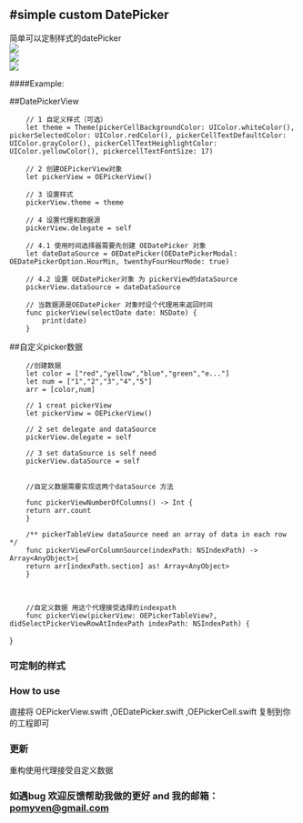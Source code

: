  

#simple custom DatePicker
-------------
  简单可以定制样式的datePicker<br>
  ![](https://github.com/ofEver/OECustomDatePicker/blob/master/ScreenShots/1.gif)<br>
  ![](https://github.com/ofEver/OECustomDatePicker/blob/master/ScreenShots/2.gif)<br>
  ![](https://github.com/ofEver/OECustomDatePicker/blob/master/ScreenShots/3.gif)<br>

  
####Example:  
     
##DatePickerView

        // 1 自定义样式（可选）
        let theme = Theme(pickerCellBackgroundColor: UIColor.whiteColor(), pickerSelectedColor: UIColor.redColor(), pickerCellTextDefaultColor: UIColor.grayColor(), pickerCellTextHeighlightColor: UIColor.yellowColor(), pickercellTextFontSize: 17)

        // 2 创建OEPickerView对象
        let pickerView = OEPickerView()

        // 3 设置样式
        pickerView.theme = theme

        // 4 设置代理和数据源
        pickerView.delegate = self

        // 4.1 使用时间选择器需要先创建 OEDatePicker 对象
        let dateDataSource = OEDatePicker(OEDatePickerModal: OEDatePickerOption.HourMin, twenthyFourHourMode: true)

        // 4.2 设置 OEDatePicker对象 为 pickerView的dataSource
        pickerView.dataSource = dateDataSource

        // 当数据源是OEDatePicker 对象时设个代理用来返回时间
        func pickerView(selectDate date: NSDate) {
            print(date)
        }



##自定义picker数据

        //创建数据
        let color = ["red","yellow","blue","green","e..."]
        let num = ["1","2","3","4","5"]
        arr = [color,num]

        // 1 creat pickerView
        let pickerView = OEPickerView()

        // 2 set delegate and dataSource
        pickerView.delegate = self

        // 3 set dataSource is self need 
        pickerView.dataSource = self


        //自定义数据需要实现这两个dataSource 方法

        func pickerViewNumberOfColumns() -> Int {
        return arr.count
        }

        /** pickerTableView dataSource need an array of data in each row  */
        func pickerViewForColumnSource(indexPath: NSIndexPath) -> Array<AnyObject>{
        return arr[indexPath.section] as! Array<AnyObject>
        }



        //自定义数据 用这个代理接受选择的indexpath
        func pickerView(pickerView: OEPickerTableView?, didSelectPickerViewRowAtIndexPath indexPath: NSIndexPath) {

}


### 可定制的样式
### How to use

  直接将 OEPickerView.swift ,OEDatePicker.swift ,OEPickerCell.swift  复制到你的工程即可

### 更新
   重构使用代理接受自定义数据
### 如遇bug 欢迎反馈帮助我做的更好 and 我的邮箱：pomyven@gmail.com  
  




